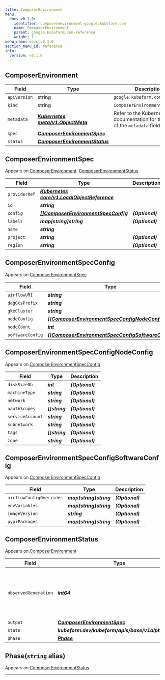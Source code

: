 ```yaml
---
title: ComposerEnvironment
menu:
  docs_v0.1.0:
    identifier: composerenvironment-google.kubeform.com
    name: ComposerEnvironment
    parent: google.kubeform.com-reference
    weight: 1
menu_name: docs_v0.1.0
section_menu_id: reference
info:
  version: v0.1.0
---
```


## ComposerEnvironment
| Field | Type | Description |
| ------ | ----- | ----------- |
| `apiVersion` | string | `google.kubeform.com/v1alpha1` |
|    `kind` | string | `ComposerEnvironment` |
| `metadata` | ***[Kubernetes meta/v1.ObjectMeta](https://kubernetes.io/docs/reference/generated/kubernetes-api/v1.13/#objectmeta-v1-meta)***|Refer to the Kubernetes API documentation for the fields of the `metadata` field.|
| `spec` | ***[ComposerEnvironmentSpec](#composerenvironmentspec)***||
| `status` | ***[ComposerEnvironmentStatus](#composerenvironmentstatus)***||
## ComposerEnvironmentSpec

Appears on:[ComposerEnvironment](#composerenvironment), [ComposerEnvironmentStatus](#composerenvironmentstatus)

| Field | Type | Description |
| ------ | ----- | ----------- |
| `providerRef` | ***[Kubernetes core/v1.LocalObjectReference](https://kubernetes.io/docs/reference/generated/kubernetes-api/v1.13/#localobjectreference-v1-core)***||
| `id` | ***string***||
| `config` | ***[[]ComposerEnvironmentSpecConfig](#composerenvironmentspecconfig)***| ***(Optional)*** |
| `labels` | ***map[string]string***| ***(Optional)*** |
| `name` | ***string***||
| `project` | ***string***| ***(Optional)*** |
| `region` | ***string***| ***(Optional)*** |
## ComposerEnvironmentSpecConfig

Appears on:[ComposerEnvironmentSpec](#composerenvironmentspec)

| Field | Type | Description |
| ------ | ----- | ----------- |
| `airflowURI` | ***string***| ***(Optional)*** |
| `dagGcsPrefix` | ***string***| ***(Optional)*** |
| `gkeCluster` | ***string***| ***(Optional)*** |
| `nodeConfig` | ***[[]ComposerEnvironmentSpecConfigNodeConfig](#composerenvironmentspecconfignodeconfig)***| ***(Optional)*** |
| `nodeCount` | ***int***| ***(Optional)*** |
| `softwareConfig` | ***[[]ComposerEnvironmentSpecConfigSoftwareConfig](#composerenvironmentspecconfigsoftwareconfig)***| ***(Optional)*** |
## ComposerEnvironmentSpecConfigNodeConfig

Appears on:[ComposerEnvironmentSpecConfig](#composerenvironmentspecconfig)

| Field | Type | Description |
| ------ | ----- | ----------- |
| `diskSizeGb` | ***int***| ***(Optional)*** |
| `machineType` | ***string***| ***(Optional)*** |
| `network` | ***string***| ***(Optional)*** |
| `oauthScopes` | ***[]string***| ***(Optional)*** |
| `serviceAccount` | ***string***| ***(Optional)*** |
| `subnetwork` | ***string***| ***(Optional)*** |
| `tags` | ***[]string***| ***(Optional)*** |
| `zone` | ***string***| ***(Optional)*** |
## ComposerEnvironmentSpecConfigSoftwareConfig

Appears on:[ComposerEnvironmentSpecConfig](#composerenvironmentspecconfig)

| Field | Type | Description |
| ------ | ----- | ----------- |
| `airflowConfigOverrides` | ***map[string]string***| ***(Optional)*** |
| `envVariables` | ***map[string]string***| ***(Optional)*** |
| `imageVersion` | ***string***| ***(Optional)*** |
| `pypiPackages` | ***map[string]string***| ***(Optional)*** |
## ComposerEnvironmentStatus

Appears on:[ComposerEnvironment](#composerenvironment)

| Field | Type | Description |
| ------ | ----- | ----------- |
| `observedGeneration` | ***int64***| ***(Optional)*** Resource generation, which is updated on mutation by the API Server.|
| `output` | ***[ComposerEnvironmentSpec](#composerenvironmentspec)***| ***(Optional)*** |
| `state` | ***kubeform.dev/kubeform/apis/base/v1alpha1.State***| ***(Optional)*** |
| `phase` | ***[Phase](#phase)***| ***(Optional)*** |
## Phase(`string` alias)

Appears on:[ComposerEnvironmentStatus](#composerenvironmentstatus)

---
